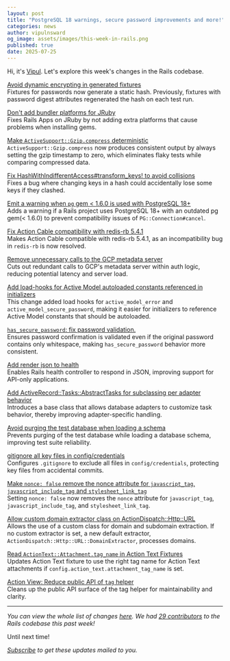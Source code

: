 ```yaml
---
layout: post
title: "PostgreSQL 18 warnings, secure password improvements and more!"
categories: news
author: vipulnsward
og_image: assets/images/this-week-in-rails.png
published: true
date: 2025-07-25
---
```


Hi, it's [Vipul](https://www.saeloun.com/team/vipul/). Let's explore this week's changes in the Rails codebase.

[Avoid dynamic encrypting in generated fixtures](https://github.com/rails/rails/pull/55387)  
Fixtures for passwords now generate a static hash. Previously, fixtures with password digest attributes regenerated the hash on each test run.

[Don't add bundler platforms for JRuby](https://github.com/rails/rails/pull/55383)  
Fixes Rails Apps on JRuby by not adding extra platforms that cause problems when installing gems.

[Make `ActiveSupport::Gzip.compress` deterministic](https://github.com/rails/rails/pull/55382)  
`ActiveSupport::Gzip.compress` now produces consistent output by always setting the gzip timestamp to zero, which eliminates flaky tests while comparing compressed data.

[Fix HashWithIndifferentAccess#transform_keys! to avoid collisions](https://github.com/rails/rails/pull/55376)  
Fixes a bug where changing keys in a hash could accidentally lose some keys if they clashed.

[Emit a warning when `pg` gem < 1.6.0 is used with PostgreSQL 18+](https://github.com/rails/rails/pull/55368)  
Adds a warning if a Rails project uses PostgreSQL 18+ with an outdated pg gem(< 1.6.0) to prevent compatibility issues of `PG::Connection#cancel`.

[Fix Action Cable compatibility with redis-rb 5.4.1](https://github.com/rails/rails/pull/55359)  
Makes Action Cable compatible with redis-rb 5.4.1, as an incompatibility bug in `redis-rb` is now resolved.

[Remove unnecessary calls to the GCP metadata server](https://github.com/rails/rails/pull/55353)  
Cuts out redundant calls to GCP's metadata server within auth logic, reducing potential latency and server load.

[Add load-hooks for Active Model autoloaded constants referenced in initializers](https://github.com/rails/rails/pull/55347)  
This change added load hooks for `active_model_error` and `active_model_secure_password`, making it easier for initializers to reference Active Model constants that should be autoloaded.

[`has_secure_password`: fix password validation.](https://github.com/rails/rails/pull/55232)  
Ensures password confirmation is validated even if the original password contains only whitespace, making `has_secure_password` behavior more consistent.

[Add render json to health](https://github.com/rails/rails/pull/55092)  
Enables Rails health controller to respond in JSON, improving support for API-only applications.

[Add ActiveRecord::Tasks::AbstractTasks for subclassing per adapter behavior](https://github.com/rails/rails/pull/54879)  
Introduces a base class that allows database adapters to customize task behavior, thereby improving adapter-specific handling.

[Avoid purging the test database when loading a schema](https://github.com/rails/rails/pull/54853)  
Prevents purging of the test database while loading a database schema, improving test suite reliability.

[gitignore all key files in config/credentials](https://github.com/rails/rails/pull/54774)  
Configures `.gitignore` to exclude all files in `config/credentials`, protecting key files from accidental commits.

[Make `nonce: false` remove the nonce attribute for `javascript_tag`, `javascript_include_tag` and `stylesheet_link_tag`](https://github.com/rails/rails/pull/54724)      
Setting `nonce: false` now removes the `nonce` attribute for `javascript_tag`, `javascript_include_tag`, and `stylesheet_link_tag`.

[Allow custom domain extractor class on ActionDispatch::Http::URL](https://github.com/rails/rails/pull/50763)  
Allows the use of a custom class for domain and subdomain extraction. If no custom extractor is set, a new default extractor, `ActionDispatch::Http::URL::DomainExtractor`, processes domains.

[Read `ActionText::Attachment.tag_name` in Action Text Fixtures](https://github.com/rails/rails/pull/50472)  
Updates Action Text fixture to use the right tag name for Action Text attachments if `config.action_text.attachment_tag_name` is set.

[Action View: Reduce public API of `tag` helper](https://github.com/rails/rails/pull/49369)  
Cleans up the public API surface of the tag helper for maintainability and clarity.

  ---

_You can view the whole list of changes [here](https://github.com/rails/rails/compare/@%7B2025-07-18%7D...main@%7B2025-07-25%7D)._
_We had [29 contributors](https://contributors.rubyonrails.org/contributors/in-time-window/20250718-20250725) to the Rails codebase this past week!_

Until next time!

_[Subscribe](https://world.hey.com/this.week.in.rails) to get these updates mailed to you._
